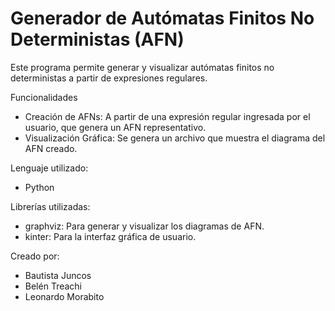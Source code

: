 # Generador de Autómatas Finitos No Deterministas (AFN)
Este programa permite generar y visualizar autómatas finitos no deterministas a partir de expresiones regulares.

Funcionalidades
- Creación de AFNs: A partir de una expresión regular ingresada por el usuario, que genera un AFN representativo.
- Visualización Gráfica: Se genera un archivo que muestra el diagrama del AFN creado.

Lenguaje utilizado:
- Python

Librerías utilizadas:
- graphviz: Para generar y visualizar los diagramas de AFN.
- kinter: Para la interfaz gráfica de usuario.

Creado por:
- Bautista Juncos
- Belén Treachi
- Leonardo Morabito
